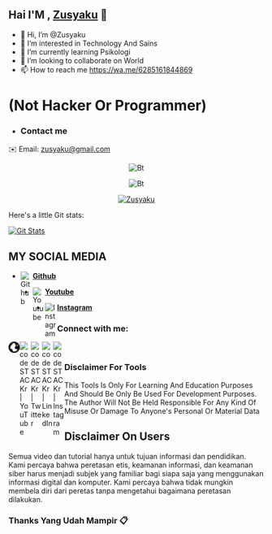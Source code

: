 ## Hai I'M , [Zusyaku](https://github.com/Zusyaku) 👋
- 👋 Hi, I’m @Zusyaku
- 👀 I’m interested in Technology And Sains
- 🌱 I’m currently learning Psikologi
- 💞️ I’m looking to collaborate on World
- 📫 How to reach me https://wa.me/6285161844869

<!---
Zusyaku/Zusyaku is a ✨ special ✨ repository because its `README.md` (this file) appears on your GitHub profile.
You can click the Preview link to take a look at your changes.
--->

# (Not Hacker Or Programmer)
- ### Contact me
✉️ Email: zusyaku@gmail.com


<p align="center"><img src="https://user-images.githubusercontent.com/49580304/110319833-47367180-7fc4-11eb-87a7-392509eca9d7.gif" alt="Bt">

<p align="center"><img src="https://user-images.githubusercontent.com/49580304/110318584-81067880-7fc2-11eb-8391-152d308e7f2b.gif" alt="Bt">

  <p align="center">
<a href="https://github.com/Zusyaku"><img title="Zusyaku" src="https://github-readme-stats.vercel.app/api/top-langs/?username=Zusyaku&layout=compact"></a>
</p>

Here's a little Git stats:

<a href="https://github.com/Zusyaku"><img alt="Git Stats" src="https://github-readme-stats.vercel.app/api?username=Zusyaku&include_all_commits=true&theme=github_dark&show_icons=true" height="150" /></a>
  
  ## MY SOCIAL MEDIA
* [<img alt="Github" align="left" width="24px" src="https://cdn.jsdelivr.net/npm/simple-icons@v3/icons/github.svg" /><b>Github</b>](https://github.com/Zusyaku)<br />
* [<img alt="Youtube" align="left" width="24px" src="https://cdn.jsdelivr.net/npm/simple-icons@v3/icons/youtube.svg" /> <b>Youtube</b>](https://www.youtube.com/channel/UC0TDrPcwxesAm9zutPKgZ8Q)<br />
* [<img alt="Instagram" align="left" width="24px" src="https://cdn.jsdelivr.net/npm/simple-icons@v3/icons/instagram.svg" /> <b>Instagram</b>](https://Instagram.com/zudhi.syakurii)<br />
  
  ### Connect with me:

[<img align="left" alt="codeSTACKr.com" width="22px" src="https://raw.githubusercontent.com/iconic/open-iconic/master/svg/globe.svg" />][website]
[<img align="left" alt="codeSTACKr | YouTube" width="22px" src="https://cdn.jsdelivr.net/npm/simple-icons@v3/icons/youtube.svg" />][youtube]
[<img align="left" alt="codeSTACKr | Twitter" width="22px" src="https://cdn.jsdelivr.net/npm/simple-icons@v3/icons/twitter.svg" />][twitter]
[<img align="left" alt="codeSTACKr | LinkedIn" width="22px" src="https://cdn.jsdelivr.net/npm/simple-icons@v3/icons/linkedin.svg" />][linkedin]
[<img align="left" alt="codeSTACKr | Instagram" width="22px" src="https://cdn.jsdelivr.net/npm/simple-icons@v3/icons/instagram.svg" />][instagram]

<br />

[website]: https://zusyaku-id.blogspot.com/
[twitter]: https://twitter.com/ZudhiSyakuri
[youtube]: https://www.youtube.com/channel/UC0TDrPcwxesAm9zutPKgZ8Q
[instagram]: https://instagram.com/zudhi.syakurii
[linkedin]: https://www.linkedin.com/in/Zusyaku/
  
  
### Disclaimer For Tools

This Tools Is Only For Learning And Education Purposes And Should Be Only Be Used For Development Purposes. The Author Will Not Be Held Responsible For Any Kind Of Misuse Or Damage To Anyone's Personal Or Material Data
  
  ## Disclaimer On Users
Semua video dan tutorial hanya untuk tujuan informasi dan pendidikan. Kami percaya bahwa peretasan etis, keamanan informasi, dan keamanan siber harus menjadi subjek yang familiar bagi siapa saja yang menggunakan informasi digital dan komputer. Kami percaya bahwa tidak mungkin membela diri dari peretas tanpa mengetahui bagaimana peretasan dilakukan.
  
  ### Thanks Yang Udah Mampir 📋

</div>

